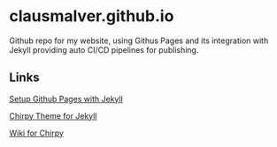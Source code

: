 # clausmalver.github.io

Github repo for my website, using Githus Pages and its integration with Jekyll providing auto CI/CD pipelines for publishing.

## Links

[Setup Github Pages with Jekyll](pages)

[Chirpy Theme for Jekyll](chirpy)

[Wiki for Chirpy](wiki)

[pages]: https://github.com/cotes2020/chirpy-static-assets
[chirpy]: https://code.visualstudio.com/
[wiki]: https://www.jetbrains.com/?from=jekyll-theme-chirpy
